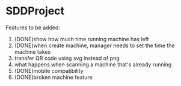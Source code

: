 # SDDProject

Features to be added:
1. (DONE)show how much time running machine has left 
2. (DONE)when create machine, manager needs to set the time the machine takes
3. transfer QR code using svg instead of png
4. what happens when scanning a machine that's already running
5. (DONE)mobile compatibility
6. (DONE)broken machine feature
